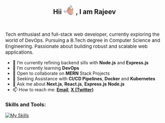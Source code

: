 <!--
**rajeev033/rajeev033** is a ✨ _special_ ✨ repository because its `README.md` (this file) appears on your GitHub profile. -->
<h2 align='center'> Hii <img src='./assets/waving-hand.png' height="35px" style='vertical-align:bottom'> , I am Rajeev </h2><br>





<p style="font-size:15px">Tech enthusiast and full-stack web developer, currently exploring the world of DevOps. Pursuing a B.Tech degree in Computer Science and Engineering. Passionate about building robust and scalable web applications.</p>

- 🔭 I’m currently refining backend sills with **Node.js** and **Express.js** 
- 🌱 I’m currently learning **DevOps**
- 👯 Open to collaborate on **MERN** Stack Projects
- 🤔 Seeking Assistance with **CI/CD Pipelines**, **Docker** and **Kubernetes**
- 💬 Ask me about **Next.js**, **React.js**, **Express.js** **Node.js**
- 📫 How to reach me: **[Email](mailto:rajeev.s.2403@gmail.com)**, **[X (Twitter)](https://twitter.com/rajeevx33)**
 <!--😄 Pronouns: ...
 ⚡ Fun fact: ...-->

<h3 align="left">Skills and Tools:</h3>





[![My Skills](https://skillicons.dev/icons?i=ts,html,css,react,nextjs,tailwind,express,nodejs,mongodb,postgres,redis,git,jenkins,docker,azure,aws,gcp,postman,vscode,figma,java,c,&theme=light&perline=6)](https://skillicons.dev)




